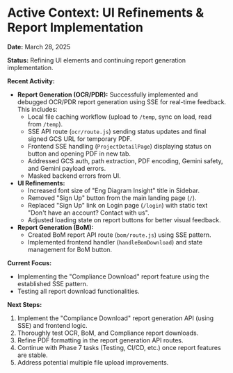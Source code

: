 # Active Context: UI Refinements & Report Implementation

**Date:** March 28, 2025

**Status:** Refining UI elements and continuing report generation implementation.

**Recent Activity:**
- **Report Generation (OCR/PDR):** Successfully implemented and debugged OCR/PDR report generation using SSE for real-time feedback. This includes:
    - Local file caching workflow (upload to `/temp`, sync on load, read from `/temp`).
    - SSE API route (`ocr/route.js`) sending status updates and final signed GCS URL for temporary PDF.
    - Frontend SSE handling (`ProjectDetailPage`) displaying status on button and opening PDF in new tab.
    - Addressed GCS auth, path extraction, PDF encoding, Gemini safety, and Gemini payload errors.
    - Masked backend errors from UI.
- **UI Refinements:**
    - Increased font size of "Eng Diagram Insight" title in Sidebar.
    - Removed "Sign Up" button from the main landing page (`/`).
    - Replaced "Sign Up" link on Login page (`/login`) with static text "Don't have an account? Contact with us".
    - Adjusted loading state on report buttons for better visual feedback.
- **Report Generation (BoM):**
    - Created BoM report API route (`bom/route.js`) using SSE pattern.
    - Implemented frontend handler (`handleBomDownload`) and state management for BoM button.

**Current Focus:**
- Implementing the "Compliance Download" report feature using the established SSE pattern.
- Testing all report download functionalities.

**Next Steps:**
1.  Implement the "Compliance Download" report generation API (using SSE) and frontend logic.
2.  Thoroughly test OCR, BoM, and Compliance report downloads.
3.  Refine PDF formatting in the report generation API routes.
4.  Continue with Phase 7 tasks (Testing, CI/CD, etc.) once report features are stable.
5.  Address potential multiple file upload improvements.

